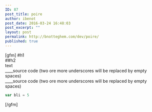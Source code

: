 ```yaml
---
ID: 87
post_title: poire
author: ibenot
post_date: 2016-03-24 16:48:03
post_excerpt: ""
layout: post
permalink: http://bnotteghem.com/dev/poire/
published: true
---
```

[gfm]
#h1  
##h2  
text  
____source code (two ore more underscores will be replaced by empty spaces)  
____source code (two ore more underscores will be replaced by empty spaces)  

```javascript
var bli = 5
```
[/gfm]